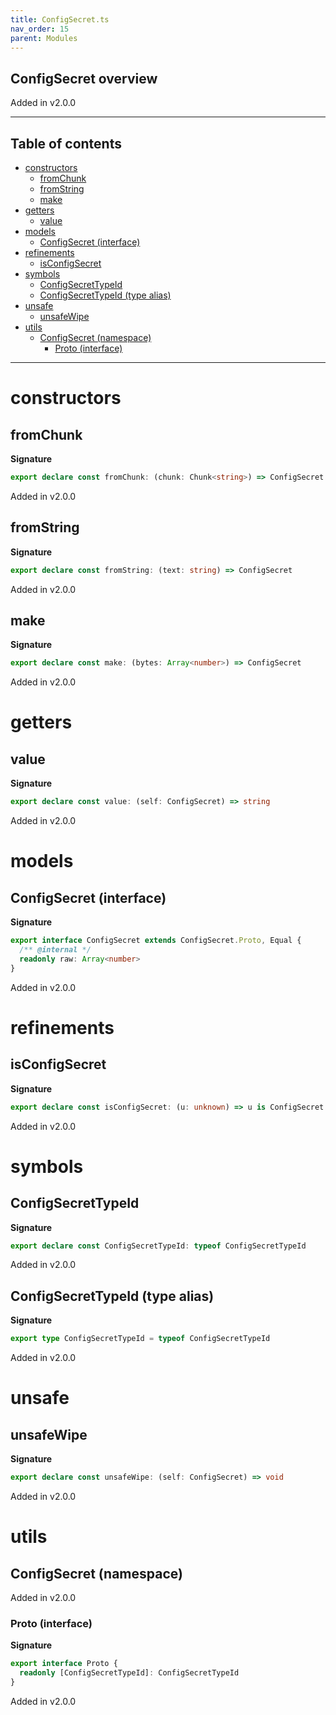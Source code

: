 ```yaml
---
title: ConfigSecret.ts
nav_order: 15
parent: Modules
---
```


## ConfigSecret overview

Added in v2.0.0

---

<h2 class="text-delta">Table of contents</h2>

- [constructors](#constructors)
  - [fromChunk](#fromchunk)
  - [fromString](#fromstring)
  - [make](#make)
- [getters](#getters)
  - [value](#value)
- [models](#models)
  - [ConfigSecret (interface)](#configsecret-interface)
- [refinements](#refinements)
  - [isConfigSecret](#isconfigsecret)
- [symbols](#symbols)
  - [ConfigSecretTypeId](#configsecrettypeid)
  - [ConfigSecretTypeId (type alias)](#configsecrettypeid-type-alias)
- [unsafe](#unsafe)
  - [unsafeWipe](#unsafewipe)
- [utils](#utils)
  - [ConfigSecret (namespace)](#configsecret-namespace)
    - [Proto (interface)](#proto-interface)

---

# constructors

## fromChunk

**Signature**

```ts
export declare const fromChunk: (chunk: Chunk<string>) => ConfigSecret
```

Added in v2.0.0

## fromString

**Signature**

```ts
export declare const fromString: (text: string) => ConfigSecret
```

Added in v2.0.0

## make

**Signature**

```ts
export declare const make: (bytes: Array<number>) => ConfigSecret
```

Added in v2.0.0

# getters

## value

**Signature**

```ts
export declare const value: (self: ConfigSecret) => string
```

Added in v2.0.0

# models

## ConfigSecret (interface)

**Signature**

```ts
export interface ConfigSecret extends ConfigSecret.Proto, Equal {
  /** @internal */
  readonly raw: Array<number>
}
```

Added in v2.0.0

# refinements

## isConfigSecret

**Signature**

```ts
export declare const isConfigSecret: (u: unknown) => u is ConfigSecret
```

Added in v2.0.0

# symbols

## ConfigSecretTypeId

**Signature**

```ts
export declare const ConfigSecretTypeId: typeof ConfigSecretTypeId
```

Added in v2.0.0

## ConfigSecretTypeId (type alias)

**Signature**

```ts
export type ConfigSecretTypeId = typeof ConfigSecretTypeId
```

Added in v2.0.0

# unsafe

## unsafeWipe

**Signature**

```ts
export declare const unsafeWipe: (self: ConfigSecret) => void
```

Added in v2.0.0

# utils

## ConfigSecret (namespace)

Added in v2.0.0

### Proto (interface)

**Signature**

```ts
export interface Proto {
  readonly [ConfigSecretTypeId]: ConfigSecretTypeId
}
```

Added in v2.0.0
